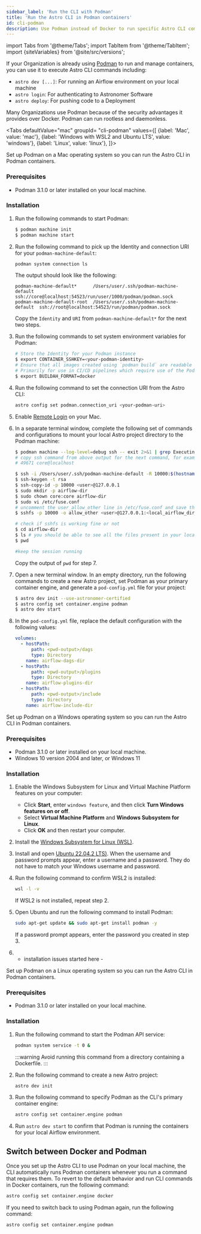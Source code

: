 ```yaml
---
sidebar_label: 'Run the CLI with Podman'
title: 'Run the Astro CLI in Podman containers'
id: cli-podman
description: Use Podman instead of Docker to run specific Astro CLI commands.
---
```


import Tabs from '@theme/Tabs';
import TabItem from '@theme/TabItem';
import {siteVariables} from '@site/src/versions';

If your Organization is already using [Podman](https://podman.io/) to run and manage containers, you can use it to execute Astro CLI commands including:

- `astro dev [...]`: For running an Airflow environment on your local machine
- `astro login`: For authenticating to Astronomer Software
- `astro deploy`: For pushing code to a Deployment

Many Organizations use Podman because of the security advantages it provides over Docker. Podman can run rootless and daemonless.

<Tabs
    defaultValue="mac"
    groupId= "cli-podman"
    values={[
        {label: 'Mac', value: 'mac'},
        {label: 'Windows with WSL2 and Ubuntu LTS', value: 'windows'},
        {label: 'Linux', value: 'linux'},
    ]}>
<TabItem value="mac">

Set up Podman on a Mac operating system so you can run the Astro CLI in Podman containers.

### Prerequisites

- Podman 3.1.0 or later installed on your local machine.

### Installation

1. Run the following commands to start Podman:

    ```sh
    $ podman machine init
    $ podman machine start
    ```

2. Run the following command to pick up the Identity and connection URI for your `podman-machine-default`:

    ```sh
    podman system connection ls
    ```

    The output should look like the following:

    ```text
    podman-machine-default*      /Users/user/.ssh/podman-machine-default  ssh://core@localhost:54523/run/user/1000/podman/podman.sock
    podman-machine-default-root  /Users/user/.ssh/podman-machine-default  ssh://root@localhost:54523/run/podman/podman.sock
    ```

    Copy the `Identity` and `URI` from `podman-machine-default*` for the next two steps.

3. Run the following commands to set system environment variables for Podman:

    ```sh
    # Store the Identity for your Podman instance
    $ export CONTAINER_SSHKEY=<your-podman-identity>
    # Ensure that all images created using `podman build` are readable by Software Deployments.
    # Primarily for use in CI/CD pipelines which require use of the Podman CLI.
    $ export BUILDAH_FORMAT=docker
    ```

4. Run the following command to set the connection URI from the Astro CLI:

    ```sh
    astro config set podman.connection_uri <your-podman-uri>
    ```

5. Enable [Remote Login](https://support.apple.com/en-gb/guide/mac-help/mchlp1066/mac#:~:text=Set%20up%20Remote%20Login%20on,Sharing%20%2C%20then%20select%20Remote%20Login.&text=Select%20the%20Remote%20Login%20tickbox,access%20for%20remote%20users%E2%80%9D%20checkbox.) on your Mac.

6. In a separate terminal window, complete the following set of commands and configurations to mount your local Astro project directory to the Podman machine:

    ```sh
    $ podman machine --log-level=debug ssh -- exit 2>&1 | grep Executing
    # copy ssh command from above output for the next command, for example:
    # 49671 core@localhost

    $ ssh -i /Users/user/.ssh/podman-machine-default -R 10000:$(hostname):22 -p <ssh-command>
    $ ssh-keygen -t rsa
    $ ssh-copy-id -p 10000 <user>@127.0.0.1
    $ sudo mkdir -p airflow-dir
    $ sudo chown core:core airflow-dir
    $ sudo vi /etc/fuse.conf
    # uncomment the user_allow_other line in /etc/fuse.conf and save the file
    $ sshfs -p 10000 -o allow_other <user>@127.0.0.1:<local_airflow_dir_path> airflow-dir

    # check if sshfs is working fine or not
    $ cd airflow-dir
    $ ls # you should be able to see all the files present in your local airflow directory
    $ pwd

    #keep the session running
    ```

    Copy the output of `pwd` for step 7.

7. Open a new terminal window. In an empty directory, run the following commands to create a new Astro project, set Podman as your primary container engine, and generate a `pod-config.yml` file for your project:

    ```sh
    $ astro dev init --use-astronomer-certified
    $ astro config set container.engine podman
    $ astro dev start
    ```

8. In the `pod-config.yml` file, replace the default configuration with the following values:

    ```yaml
    volumes:
      - hostPath:
          path: <pwd-output>/dags
          type: Directory
        name: airflow-dags-dir
      - hostPath:
          path: <pwd-output>/plugins
          type: Directory
        name: airflow-plugins-dir
      - hostPath:
          path: <pwd-output>/include
          type: Directory
        name: airflow-include-dir
    ```

</TabItem>

<TabItem value="windows">

Set up Podman on a Windows operating system so you can run the Astro CLI in Podman containers.

### Prerequisites

- Podman 3.1.0 or later installed on your local machine.
- Windows 10 version 2004 and later, or Windows 11

### Installation

1. Enable the Windows Subsystem for Linux and Virtual Machine Platform features on your computer:

    - Click **Start**, enter `windows feature`, and then click **Turn Windows features on or off**.
    - Select **Virtual Machine Platform** and **Windows Subsystem for Linux**.
    - Click **OK** and then restart your computer.

2. Install the [Windows Subsystem for Linux (WSL)](https://apps.microsoft.com/store/detail/windows-subsystem-for-linux/9P9TQF7MRM4R). 

3. Install and open [Ubuntu 22.04.2 LTS)](https://apps.microsoft.com/store/detail/ubuntu-22042-lts/9PN20MSR04DW?hl=en-ca&gl=ca&rtc=1). When the username and password prompts appear, enter a username and a password. They do not have to match your Windows username and password.

4. Run the following command to confirm WSL2 is installed:

    ```sh
    wsl -l -v
    ```
    If WSL2 is not installed, repeat step 2.

5. Open Ubuntu and run the following command to install Podman:

    ```sh
    sudo apt-get update && sudo apt-get install podman -y
    ```
    If a password prompt appears, enter the password you created in step 3.

6. - installation issues started here -

</TabItem>

<TabItem value="linux">

Set up Podman on a Linux operating system so you can run the Astro CLI in Podman containers.

### Prerequisites

- Podman 3.1.0 or later installed on your local machine.

### Installation

1. Run the following command to start the Podman API service:

    ```sh
    podman system service -t 0 &
    ```

    :::warning
    Avoid running this command from a directory containing a Dockerfile.
    :::

2. Run the following command to create a new Astro project:

    ```sh
    astro dev init
    ```

3. Run the following command to specify Podman as the CLI's primary container engine:

    ```sh
    astro config set container.engine podman
    ```

4. Run `astro dev start` to confirm that Podman is running the containers for your local Airflow environment.

</TabItem>

</Tabs>

## Switch between Docker and Podman

Once you set up the Astro CLI to use Podman on your local machine, the CLI automatically runs Podman containers whenever you run a command that requires them. To revert to the default behavior and run CLI commands in Docker containers, run the following command:

```sh
astro config set container.engine docker
```

If you need to switch back to using Podman again, run the following command:

```sh
astro config set container.engine podman
```
